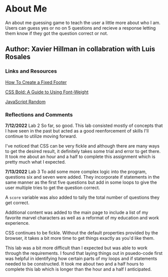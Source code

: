 # About Me

An about me guessing game to teach the user a little more about who I am. Users can guess yes or no on 5 questions and recieve a response letting them know if they got the question correct or not.

## Author: Xavier Hillman in collabration with Luis Rosales

### Links and Resources

[How To Create a Fixed Footer](https://www.w3schools.com/howto/howto_css_fixed_footer.asp)

[CSS Bold: A Guide to Using Font-Weight](https://careerkarma.com/blog/css-bold/#:~:text=To%20create%20a%20CSS%20bold,piece%20of%20text%20should%20be.)

[JavaScript Random](https://www.w3schools.com/js/js_random.asp)

### Reflections and Comments

**7/12/2022** Lab 2
So far, so good. This lab consisted mostly of concepts that I have seen in the past but acted as a good reenforcement of skills I'll continue to utilize moving forward.

I've noticed that CSS can be very fickle and although there are many ways to get the desired result, it definitely takes some trial and error to get there. It took me about an hour and a half to complete this assignment which is pretty much what I expected.

**7/13/2022** Lab 3
To add some more complex logic into the program, questions six and seven were added. They incorporate if statements in the same manner as the first five questions but add in some loops to give the user multiple tries to get the question correct.

A `score` variable was also added to tally the total number of questions they get correct.

Additional content was added to the main page to include a list of my favorite marvel characters as well as a reformat of my education and work experience.

CSS continues to be fickle. Without the default properties provided by the browser, it takes a bit more time to get things exactly as you'd like them.

This lab was a bit more difficult than I expected but was able to work through the requirements. I found that laying things out in psuedo-code first was helpful in identifying how certain parts of my loops and if statements needed to be constructed. It took me about two and a half hours to complete this lab which is longer than the hour and a half I anticipated.
